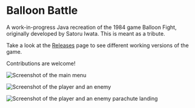 # Balloon Battle
A work-in-progress Java recreation of the 1984 game Balloon Fight, originally developed by Satoru Iwata. This is meant as a tribute.

Take a look at the [Releases](https://github.com/MarianoAlipi/balloon-fight/releases) page to see different working versions of the game.

Contributions are welcome!

![Screenshot of the main menu](https://i.imgur.com/vLFwZrh.png)

![Screenshot of the player and an enemy](https://i.imgur.com/5kqO7co.png)

![Screenshot of the player and an enemy parachute landing](https://i.imgur.com/yTqR0nq.png)
